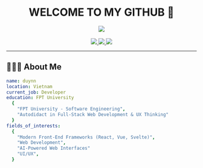 # <div align="center">WELCOME TO MY GITHUB 📝</div>

<div align="center">
  <img src="https://media4.giphy.com/media/v1.Y2lkPTc5MGI3NjExcDN6cmdvdmZxZ3lxaDJld210dHY5NzgzZHJqNWEwMDJ6d212ZzNjdSZlcD12MV9pbnRlcm5hbF9naWZfYnlfaWQmY3Q9dHM/ZDTbix65Me1YDNLDF3/giphy.gif"/>
  <br></br>
</div>

<div align="center">
  <a href="https://www.facebook.com/duy15022004">
    <img src="https://img.shields.io/badge/Facebook-%231877F2.svg?style=for-the-badge&logo=Facebook&logoColor=white"/>
  </a>
  <a href="mailto:nguyenngocduyy152@gmail.com">
    <img src="https://img.shields.io/badge/Gmail-D14836?style=for-the-badge&logo=gmail&logoColor=white"/>
  </a>
  <a href="https://github.com/duyNN152">
    <img src="https://img.shields.io/badge/github-%23121011.svg?style=for-the-badge&logo=github&logoColor=white"/>
  </a>
</div>

---

## 👨🏻‍💻 About Me
```yaml
name: duynn
location: Vietnam
current_job: Developer
education: FPT University
  {
    "FPT University - Software Engineering",
    "Autodidact in Full-Stack Web Development & UX Thinking"
  }
fields_of_interests:
  {
    "Modern Front-End Frameworks (React, Vue, Svelte)",
    "Web Development",
    "AI-Powered Web Interfaces"
    "UI/UX",
  }
```
